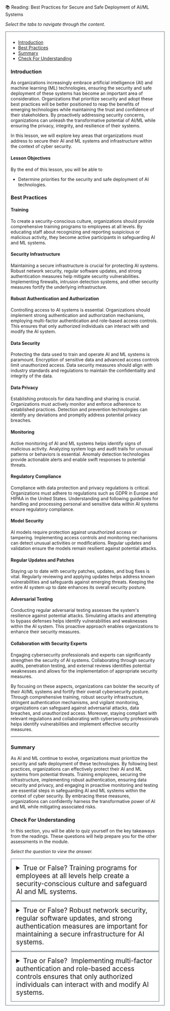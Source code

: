 📚 Reading: Best Practices for Secure and Safe Deployment of AI/ML Systems

<p><em>Select the tabs to navigate through the content.</em></p>
<div style="margin: 1em 0%; padding: 10px 15px; border: 2px solid #A2AAAD; background: #ffffff; font-size: 100%; overflow: auto;">
<div class="enhanceable_content tabs">
<ul>
<li><a href="#fragment-1">Introduction</a></li>
<li><a href="#fragment-2">Best Practices</a></li>
<li><a href="#fragment-3">Summary</a></li>
<li><a href="#fragment-4">Check For Understanding</a></li>
</ul>
<div id="fragment-1" style="overflow: auto:;">
<h3>Introduction</h3>
<p>As organizations increasingly embrace artificial intelligence (AI) and machine learning (ML) technologies, ensuring the security and safe deployment of these systems has become an important area of consideration. Organizations that prioritize security and adopt these best practices will be better positioned to reap the benefits of emerging technologies while maintaining the trust and confidence of their stakeholders. By proactively addressing security concerns, organizations can unleash the transformative potential of AI/ML while ensuring the privacy, integrity, and resilience of their systems.</p>
<p>In this lesson, we will explore key areas that organizations must address to secure their AI and ML systems and infrastructure within the context of cyber security.</p>
<h4>Lesson Objectives</h4>
<p>By the end of this lesson, you will be able to&nbsp;</p>
<ul>
<li>Determine priorities for the security and safe deployment of AI technologies.</li>
</ul>
</div>
<div id="fragment-2" style="overflow: auto:;">
<h3>Best Practices</h3>
<h4><strong style="font-size: 100%; color: var(--ic-brand-font-color-dark); font-family: inherit;">Training</strong></h4>
<p><span>To create a security-conscious culture, organizations should provide comprehensive training programs to employees at all levels. By educating staff about recognizing and reporting suspicious or malicious activity, they become active participants in safeguarding AI and ML systems.</span></p>
<h4><strong style="font-size: 100%; color: var(--ic-brand-font-color-dark); font-family: inherit;">Security Infrastructure</strong></h4>
<p><span>Maintaining a secure infrastructure is crucial for protecting AI systems. Robust network security, regular software updates, and strong authentication measures help mitigate security vulnerabilities. Implementing firewalls, intrusion detection systems, and other security measures fortify the underlying infrastructure.</span></p>
<h4><strong>Robust Authentication and Authorization</strong></h4>
<p><span>Controlling access to AI systems is essential. Organizations should implement strong authentication and authorization mechanisms, employing multi-factor authentication and role-based access controls. This ensures that only authorized individuals can interact with and modify the AI system.</span></p>
<h4><strong>Data Security</strong></h4>
<p><span>Protecting the data used to train and operate AI and ML systems is paramount. Encryption of sensitive data and advanced access controls limit unauthorized access. Data security measures should align with industry standards and regulations to maintain the confidentiality and integrity of the data.</span></p>
<h4><strong>Data Privacy</strong></h4>
<p><span>Establishing protocols for data handling and sharing is crucial. Organizations must actively monitor and enforce adherence to established practices. Detection and prevention technologies can identify any deviations and promptly address potential privacy breaches.</span></p>
<h4><strong>Monitoring</strong></h4>
<p><span>Active monitoring of AI and ML systems helps identify signs of malicious activity. Analyzing system logs and audit trails for unusual patterns or behaviors is essential. Anomaly detection technologies provide actionable alerts and enable swift responses to potential threats.</span></p>
<h4><strong>Regulatory Compliance</strong></h4>
<p><span>Compliance with data protection and privacy regulations is critical. Organizations must adhere to regulations such as GDPR in Europe and HIPAA in the United States. Understanding and following guidelines for handling and processing personal and sensitive data within AI systems ensure regulatory compliance.</span></p>
<h4><strong>Model Security</strong></h4>
<p><span>AI models require protection against unauthorized access or tampering. Implementing access controls and monitoring mechanisms can detect unusual activities or modifications. Regular updates and validation ensure the models remain resilient against potential attacks.</span></p>
<h4><strong>Regular Updates and Patches</strong></h4>
<p><span>Staying up to date with security patches, updates, and bug fixes is vital. Regularly reviewing and applying updates helps address known vulnerabilities and safeguards against emerging threats. Keeping the entire AI system up to date enhances its overall security posture.</span></p>
<h4><strong>Adversarial Testing</strong></h4>
<p><span>Conducting regular adversarial testing assesses the system's resilience against potential attacks. Simulating attacks and attempting to bypass defenses helps identify vulnerabilities and weaknesses within the AI system. This proactive approach enables organizations to enhance their security measures.</span></p>
<h4><strong>Collaboration with Security Experts</strong></h4>
<p><span>Engaging cybersecurity professionals and experts can significantly strengthen the security of AI systems. Collaborating through security audits, penetration testing, and external reviews identifies potential weaknesses and allows for the implementation of appropriate security measures.</span></p>
<p><span>By focusing on these aspects, organizations can bolster the security of their AI/ML systems and fortify their overall cybersecurity posture. Through comprehensive training, robust security infrastructure, stringent authentication mechanisms, and vigilant monitoring, organizations can safeguard against adversarial attacks, data breaches, and unauthorized access. Moreover, staying compliant with relevant regulations and collaborating with cybersecurity professionals helps identify vulnerabilities and implement effective security measures.</span></p>
<hr></div>
<div id="fragment-3" style="overflow: auto:;">
<h3>Summary</h3>
<p><span>As AI and ML continue to evolve, organizations must prioritize the security and safe deployment of these technologies. By following best practices, organizations can effectively protect their AI and ML systems from potential threats. Training employees, securing the infrastructure, implementing robust authentication, ensuring data security and privacy, and engaging in proactive monitoring and testing are essential steps in safeguarding AI and ML systems within the context of cyber security. By embracing these measures, organizations can confidently harness the transformative power of AI and ML while mitigating associated risks.</span></p>
</div>
<div id="fragment-4" style="overflow: auto:;">
<h3>Check For Understanding</h3>
<p>In this section, you will be able to quiz yourself on the key takeaways from the readings. These questions will help prepare you for the other assessments in the module.&nbsp;</p>
<p><em>Select the question to view the answer.</em></p>
<details>
<summary style="padding: 15px; font-size: 150%; border: 2px solid #A2AAAD;">True or False? Training programs for employees at all levels help create a security-conscious culture and safeguard AI and ML systems.</summary>
<p style="margin-left: 10px;">True</p>
</details><details>
<summary style="padding: 15px; font-size: 150%; border: 2px solid #A2AAAD;">True or False? Robust network security, regular software updates, and strong authentication measures are important for maintaining a secure infrastructure for AI systems.</summary>
<p style="margin-left: 10px;">True</p>
</details><details>
<summary style="padding: 15px; font-size: 150%; border: 2px solid #A2AAAD;">True or False? &nbsp;Implementing multi-factor authentication and role-based access controls ensures that only authorized individuals can interact with and modify AI systems.</summary>
<p style="margin-left: 10px;">True</p>
</details></div>
</div>
</div>